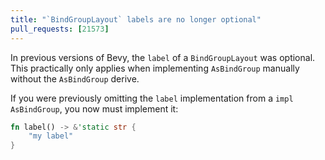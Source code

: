 ```yaml
---
title: "`BindGroupLayout` labels are no longer optional"
pull_requests: [21573]
---
```


In previous versions of Bevy, the `label` of a `BindGroupLayout` was optional. This practically only applies when implementing `AsBindGroup` manually without the `AsBindGroup` derive.

If you were previously omitting the `label` implementation from a `impl AsBindGroup`, you now must implement it:

```rust
fn label() -> &'static str {
    "my label"
}
```
